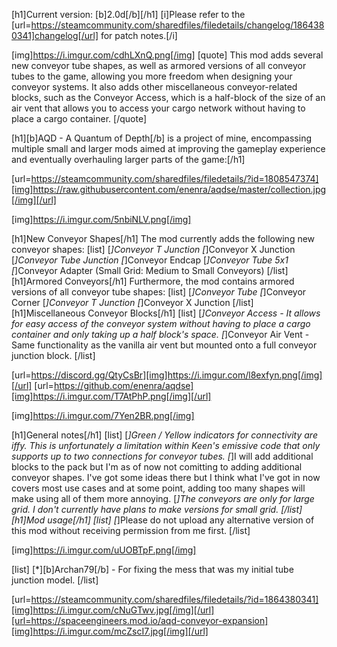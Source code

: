[h1]Current version: [b]2.0d[/b][/h1]
[i]Please refer to the [url=https://steamcommunity.com/sharedfiles/filedetails/changelog/1864380341]changelog[/url] for patch notes.[/i]

[img]https://i.imgur.com/cdhLXnQ.png[/img]
[quote]
This mod adds several new conveyor tube shapes, as well as armored versions of all conveyor tubes to the game, allowing you more freedom when designing your conveyor systems. It also adds other miscellaneous conveyor-related blocks, such as the Conveyor Access, which is a half-block of the size of an air vent that allows you to access your cargo network without having to place a cargo container.
[/quote]

[h1][b]AQD - A Quantum of Depth[/b] is a project of mine, encompassing multiple small and larger mods aimed at improving the gameplay experience and eventually overhauling larger parts of the game:[/h1]

[url=https://steamcommunity.com/sharedfiles/filedetails/?id=1808547374][img]https://raw.githubusercontent.com/enenra/aqdse/master/collection.jpg[/img][/url]

[img]https://i.imgur.com/5nbiNLV.png[/img]

[h1]New Conveyor Shapes[/h1]
The mod currently adds the following new conveyor shapes:
[list]
[*]Conveyor T Junction
[*]Conveyor X Junction
[*]Conveyor Tube Junction
[*]Conveyor Endcap
[*]Conveyor Tube 5x1
[*]Conveyor Adapter (Small Grid: Medium to Small Conveyors)
[/list]
[h1]Armored Conveyors[/h1]
Furthermore, the mod contains armored versions of all conveyor tube shapes:
[list]
[*]Conveyor Tube
[*]Conveyor Corner
[*]Conveyor T Junction
[*]Conveyor X Junction
[/list]
[h1]Miscellaneous Conveyor Blocks[/h1]
[list]
[*]Conveyor Access - It allows for easy access of the conveyor system without having to place a cargo container and only taking up a half block's space.
[*]Conveyor Air Vent - Same functionality as the vanilla air vent but mounted onto a full conveyor junction block.
[/list]

[url=https://discord.gg/QtyCsBr][img]https://i.imgur.com/l8exfyn.png[/img][/url]
[url=https://github.com/enenra/aqdse][img]https://i.imgur.com/T7AtPhP.png[/img][/url]


[img]https://i.imgur.com/7Yen2BR.png[/img]

[h1]General notes[/h1]
[list]
[*]Green / Yellow indicators for connectivity are iffy. This is unfortunately a limitation within Keen's emissive code that only supports up to two connections for conveyor tubes.
[*]I will add additional blocks to the pack but I'm as of now not comitting to adding additional conveyor shapes. I've got some ideas there but I think what I've got in now covers most use cases and at some point, adding too many shapes will make using all of them more annoying.
[*]The conveyors are only for large grid. I don't currently have plans to make versions for small grid.
[/list]
[h1]Mod usage[/h1]
[list]
[*]Please do not upload any alternative version of this mod without receiving permission from me first.
[/list]


[img]https://i.imgur.com/uUOBTpF.png[/img]

[list]
[*][b]Archan79[/b] - For fixing the mess that was my initial tube junction model.
[/list]

[url=https://steamcommunity.com/sharedfiles/filedetails/?id=1864380341][img]https://i.imgur.com/cNuGTwv.jpg[/img][/url][url=https://spaceengineers.mod.io/aqd-conveyor-expansion][img]https://i.imgur.com/mcZscI7.jpg[/img][/url]